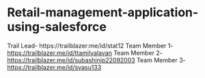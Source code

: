 # Retail-management-application-using-salesforce
Trail Lead- https://trailblazer:me/id/stat12
Team Member 1-https://trailblazer.me/id/ttamilvalavan
Team Member 2-https://trailblazer.me/id/subashinip22092003
Team Member 3-https://trailblazer.me/id/svasu133
